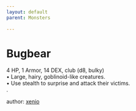 ```yaml
---
layout: default
parent: Monsters
  
---
```

# Bugbear
4 HP, 1 Armor, 14 DEX, club (d8, bulky)  
• Large, hairy, goblinoid-like creatures.  
• Use stealth to surprise and attack their victims.  
.  




author: [xenio](https://xenioinabottle.blogspot.com/2021/02/classic-monsters-for-cairnito-part-1.html)
